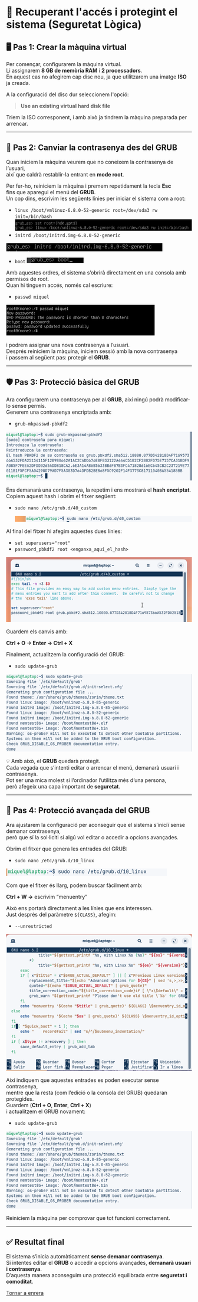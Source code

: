 # 🔐 Recuperant l'accés i protegint el sistema (Seguretat Lògica)

## 🖥️ Pas 1: Crear la màquina virtual

Per començar, configurarem la màquina virtual.  
Li assignarem **8 GB de memòria RAM** i **2 processadors**.  
En aquest cas no afegirem cap disc nou, ja que utilitzarem una imatge **ISO** ja creada.

A la configuració del disc dur seleccionem l'opció:

> **Use an existing virtual hard disk file**

Triem la ISO corresponent, i amb això ja tindrem la màquina preparada per arrencar.

---

## 🔄 Pas 2: Canviar la contrasenya des del GRUB

Quan iniciem la màquina veurem que no coneixem la contrasenya de l’usuari,  
així que caldrà restablir-la entrant en **mode root**.

Per fer-ho, reiniciem la màquina i premem repetidament la tecla **Esc**  
fins que aparegui el menú del **GRUB**.  
Un cop dins, escrivim les següents línies per iniciar el sistema com a root:

- `linux /boot/vmlinuz-6.8.0-52-generic root=/dev/sda3 rw init=/bin/bash`
![Captura del procés](./img/1.png)
- `initrd /boot/initrd.img-6.8.0-52-generic`

![Captura del procés](./img/2.png)
- `boot`
![Captura del procés](./img/3.png)

Amb aquestes ordres, el sistema s’obrirà directament en una consola amb permisos de root.  
Quan hi tinguem accés, només cal escriure:

- `passwd miquel`

![Captura del procés](./img/4.png)

i podrem assignar una nova contrasenya a l’usuari.  
Després reiniciem la màquina, iniciem sessió amb la nova contrasenya  
i passem al següent pas: protegir el **GRUB**.

---

## 🛡️ Pas 3: Protecció bàsica del GRUB

Ara configurarem una contrasenya per al **GRUB**, així ningú podrà modificar-lo sense permís.  
Generem una contrasenya encriptada amb:

- `grub-mkpasswd-pbkdf2`

![Captura del procés](./img/5.png)

Ens demanarà una contrasenya, la repetim i ens mostrarà el **hash encriptat**.  
Copiem aquest hash i obrim el fitxer següent:

- `sudo nano /etc/grub.d/40_custom`

  ![Captura del procés](./img/6.png)

Al final del fitxer hi afegim aquestes dues línies:

- `set superusers="root"`
- `password_pbkdf2 root <enganxa_aquí_el_hash>`

![Captura del procés](./img/7.png)

Guardem els canvis amb:

**Ctrl + O → Enter → Ctrl + X**

Finalment, actualitzem la configuració del GRUB:

- `sudo update-grub`

![Captura del procés](./img/8.png)

💡 Amb això, el **GRUB** quedarà protegit.  
Cada vegada que s’intenti editar o arrencar el menú, demanarà usuari i contrasenya.  
Pot ser una mica molest si l’ordinador l’utilitza més d’una persona,  
però afegeix una capa important de **seguretat**.

---

## 🔧 Pas 4: Protecció avançada del GRUB

Ara ajustarem la configuració per aconseguir que el sistema s’iniciï sense demanar contrasenya,  
però que sí la sol·liciti si algú vol editar o accedir a opcions avançades.

Obrim el fitxer que genera les entrades del GRUB:

- `sudo nano /etc/grub.d/10_linux`

![Captura del procés](./img/9.png)

Com que el fitxer és llarg, podem buscar fàcilment amb:

**Ctrl + W →** escrivim “menuentry”

Això ens portarà directament a les línies que ens interessen.  
Just després del paràmetre `${CLASS}`, afegim:

- `--unrestricted`

![Captura del procés](./img/10.png)

Així indiquem que aquestes entrades es poden executar sense contrasenya,  
mentre que la resta (com l’edició o la consola del GRUB) quedaran protegides.  
Guardem (**Ctrl + O**, **Enter**, **Ctrl + X**)  
i actualitzem el GRUB novament:

- `sudo update-grub`

![Captura del procés](./img/8.png)

Reiniciem la màquina per comprovar que tot funcioni correctament.

---

## ✅ Resultat final

El sistema s’inicia automàticament **sense demanar contrasenya**.  
Si intentes editar el **GRUB** o accedir a opcions avançades, **demanarà usuari i contrasenya**.  
D’aquesta manera aconseguim una protecció equilibrada entre **seguretat i comoditat**.

[Tornar a enrera](./README.md)
